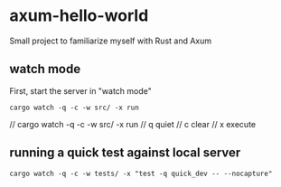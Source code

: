 # axum-hello-world
Small project to familiarize myself with Rust and Axum

## watch mode
First, start the server in "watch mode"
```
cargo watch -q -c -w src/ -x run
```
// cargo watch -q -c -w src/ -x run
// q quiet
// c clear
// x execute

## running a quick test against local server
```
cargo watch -q -c -w tests/ -x "test -q quick_dev -- --nocapture"
```
